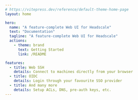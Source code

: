 ```yaml
---
# https://vitepress.dev/reference/default-theme-home-page
layout: home

hero:
  name: "A feature-complete Web UI for Headscale"
  text: "Documentation"
  tagline: "A feature-complete Web UI for Headscale"
  actions:
    - theme: brand
      text: Getting Started
      link: /README

features:
  - title: Web SSH
    details: Connect to machines directly from your browser
  - title: OIDC
    details: Login through your favourite SSO provider
  - title: And many more
    details: Setup ACLs, DNS, pre-auth keys, etc.
---
```


